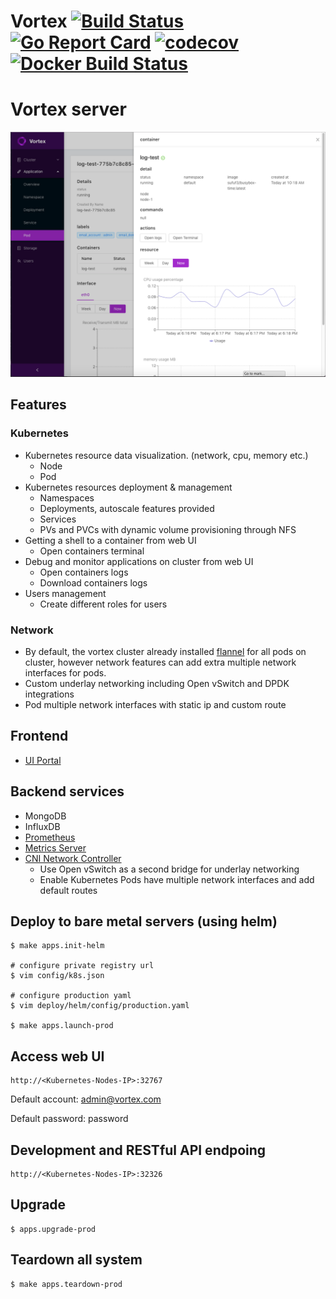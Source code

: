 Vortex [![Build Status](https://travis-ci.org/linkernetworks/vortex.svg?branch=develop)](https://travis-ci.org/linkernetworks/vortex) [![Go Report Card](https://goreportcard.com/badge/github.com/linkernetworks/vortex)](https://goreportcard.com/report/github.com/linkernetworks/vortex) [![codecov](https://codecov.io/gh/linkernetworks/vortex/branch/develop/graph/badge.svg)](https://codecov.io/gh/linkernetworks/vortex) [![Docker Build Status](https://img.shields.io/docker/build/sdnvortex/vortex.svg)](https://hub.docker.com/r/sdnvortex/vortex/)
===

# Vortex server

![overview](./images/overview.png)

## Features

### Kubernetes

- Kubernetes resource data visualization. (network, cpu, memory etc.)
    - Node
    - Pod
- Kubernetes resources deployment & management
    - Namespaces
    - Deployments, autoscale features provided
    - Services
    - PVs and PVCs with dynamic volume provisioning through NFS
- Getting a shell to a container from web UI
    - Open containers terminal
- Debug and monitor applications on cluster from web UI 
    - Open containers logs
    - Download containers logs
- Users management
    - Create different roles for users

### Network 

- By default, the vortex cluster already installed [flannel](https://github.com/coreos/flannel) for all pods on cluster, however network 
  features can add extra multiple network interfaces for pods.
- Custom underlay networking including Open vSwitch and DPDK integrations
- Pod multiple network interfaces with static ip and custom route

## Frontend

- [UI Portal](https://github.com/linkernetworks/vortex-portal)

## Backend services

- MongoDB
- InfluxDB
- [Prometheus](https://prometheus.io/)
- [Metrics Server](https://github.com/kubernetes-incubator/metrics-server)
- [CNI Network Controller](https://github.com/linkernetworks/network-controller)
  - Use Open vSwitch as a second bridge for underlay networking
  - Enable Kubernetes Pods have multiple network interfaces and add default routes

## Deploy to bare metal servers (using helm)

```shell
$ make apps.init-helm

# configure private registry url
$ vim config/k8s.json

# configure production yaml 
$ vim deploy/helm/config/production.yaml

$ make apps.launch-prod
```

## Access web UI

```
http://<Kubernetes-Nodes-IP>:32767
```

Default account: admin@vortex.com

Default password: password

## Development and RESTful API endpoing

```
http://<Kubernetes-Nodes-IP>:32326
```

## Upgrade

```shell
$ apps.upgrade-prod
```

## Teardown all system

```shell
$ make apps.teardown-prod
```
